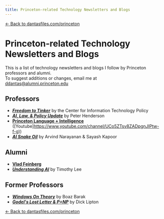 ```yaml
---
title: Princeton-related Technology Newsletters and Blogs
---
```


[← Back to dantasfiles.com/princeton](https://dantasfiles.com/princeton)

# Princeton-related Technology Newsletters and Blogs

This is a list of technology newsletters and blogs I follow by Princeton professors and alumni.<br>To suggest additions or changes, email me at [ddantas@alumni.princeton.edu](mailto:ddantas@alumni.princeton.edu)

## Professors
* [**_Freedom to Tinker_**](https://freedom-to-tinker.com/)  by the  Center for Information Technology Policy
* [**_AI, Law, & Policy Update_**](https://www.ailawpolicy.com/) by Peter Henderson
* [**Princeton Language + Intelligence**](https://pli.princeton.edu/blog) ([Youtube]https://www.youtube.com/channel/UCo5ZTsv8ZADpgnJIPtw-f-g))
* [**_AI Snake Oil_**](https://www.aisnakeoil.com/) by Arvind Narayanan & Sayash Kapoor

## Alumni
* [**Vlad Feinberg**](https://vladfeinberg.com/)
* [**_Understanding AI_**](https://www.understandingai.org/) by Timothy Lee

## Former Professors
* [**_Windows On Theory_**](https://windowsontheory.org/) by Boaz Barak
* [**_Godel's Lost Letter & P=NP_**](https://rjlipton.com/) by Dick Lipton

[← Back to dantasfiles.com/princeton](https://dantasfiles.com/princeton)
